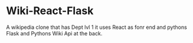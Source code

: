 # Wiki-React-Flask

A wikipedia clone that has Dept lvl 1 it uses React as fonr end and pythons Flask and Pythons Wiki Api at the back.
